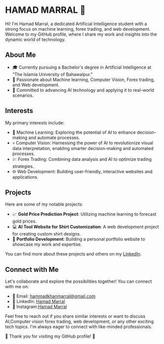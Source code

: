 # HAMAD MARRAL 🏹

Hi! I'm Hamad Marral, a dedicated Artificial Intelligence student with a strong focus on machine learning, forex trading, and web development. Welcome to my GitHub profile, where I share my work and insights into the dynamic world of technology.

## About Me
- 🎓 Currently pursuing a Bachelor's degree in Artificial Intelligence at "The Islamia University of Bahawalpur."
- 🔬 Passionate about Machine learning, Computer Vision, Forex trading, and Web development.
- 🚀 Committed to advancing AI technology and applying it to real-world scenarios.

## Interests
My primary interests include:
- 🤖 Machine Learning: Exploring the potential of AI to enhance decision-making and automate processes.
- 💀 Computer Vision: Harnessing the power of AI to revolutionize visual data interpretation, enabling smarter decision-making and automated processes.
- 💹 Forex Trading: Combining data analysis and AI to optimize trading strategies.
- 🌐 Web Development: Building user-friendly, interactive websites and applications.

## Projects
Here are some of my notable projects:
- 📈 **Gold Price Prediction Project**: Utilizing machine learning to forecast gold prices.
- 💻 **AI Tool Website for Shirt Customization**: A web development project for creating custom shirt designs.
- 🌟 **Portfolio Development**: Building a personal portfolio website to showcase my work and expertise.

You can find more about these projects and others on my [LinkedIn](https://www.linkedin.com/in/hamad-marral-5a15b0250/).

## Connect with Me
Let's collaborate and explore the possibilities together! You can connect with me on:
- 📧 Email: hammadkhanmarral@gmail.com
- 💼 LinkedIn: [Hamad Marral](https://www.linkedin.com/in/hamad-marral-5a15b0250//)
- 📸 Instagram:[Hamad Marral](https://www.instagram.com/hamad_marral/)

Feel free to reach out if you share similar interests or want to discuss AI,Computer vision forex trading, web development, or any other exciting tech topics. I'm always eager to connect with like-minded professionals.

🌟 Thank you for visiting my GitHub profile! 🌟

